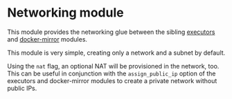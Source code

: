 # Networking module

This module provides the networking glue between the sibling [executors](https://registry.terraform.io/modules/sourcegraph/executors/google/4.0.1/submodules/executors) and [docker-mirror](https://registry.terraform.io/modules/sourcegraph/executors/google/4.0.1/submodules/docker-mirror) modules.

This module is very simple, creating only a network and a subnet by default.

Using the `nat` flag, an optional NAT will be provisioned in the network, too. This can be useful in conjunction with the `assign_public_ip` option of the executors and docker-mirror modules to create a private network without public IPs.
